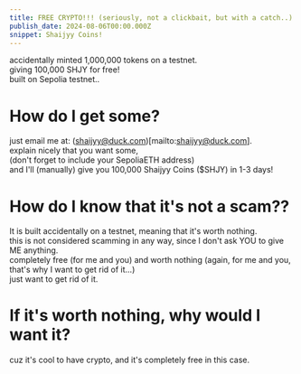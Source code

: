 ```yaml
---
title: FREE CRYPTO!!! (seriously, not a clickbait, but with a catch..)
publish_date: 2024-08-06T00:00.000Z
snippet: Shaijyy Coins!
---
```


accidentally minted 1,000,000 tokens on a testnet.  
giving 100,000 SHJY for free!  
built on Sepolia testnet..  
# How do I get some?  
just email me at: (shaijyy@duck.com)[mailto:shaijyy@duck.com].  
explain nicely that you want some,  
(don't forget to include your SepoliaETH address)  
and I'll (manually) give you 100,000 Shaijyy Coins ($SHJY) in 1-3 days!  
# How do I know that it's not a scam??  
It is built accidentally on a testnet, meaning that it's worth nothing.  
this is not considered scamming in any way, since I don't ask YOU to give ME anything.  
completely free (for me and you) and worth nothing (again, for me and you, that's why I want to get rid of it...)  
just want to get rid of it.  
# If it's worth nothing, why would I want it?  
cuz it's cool to have crypto, and it's completely free in this case.  
